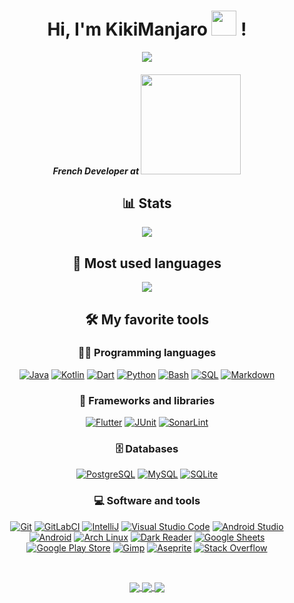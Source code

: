 <h1 align='center'> 
  Hi, I'm KikiManjaro <img src="https://emojipedia-us.s3.dualstack.us-west-1.amazonaws.com/thumbs/160/apple/285/mountain_26f0-fe0f.png" width="40"> ! 
</h1>

<p align="center">
  <a href="https://github.com/KikiManjaro"><img src="https://readme-typing-svg.herokuapp.com/?lines=Software%20Developer;Mobile%20Developer;Always%20learning%20new%20things&font=Fira%20Code&center=true&width=440&height=45&color=ff65ce&vCenter=true&size=22"></a>
</p>

<h5 align='center'>
  <em>
  French Developer at  <a href="http://sas-impact.com/"> </a><img src="http://sas-impact.com/images/logo.png" width="160">
  </em>
</h5>

<h2 align='center'> 
  📊 Stats
</h2>

<p align='center'>
  <a href="https://github.com/KikiManjaro">
    <img align="center" src="https://github-readme-stats.vercel.app/api?username=KikiManjaro&show_icons=true&theme=radical&count_private=true&include_all_commits=true" />
  </a>
</p>

<h2 align='center'> 
  📜 Most used languages
</h2>
    
<p align='center'>
  <a href="https://github.com/KikiManjaro">
    <img align="center" src="https://github-readme-stats.vercel.app/api/top-langs/?username=KikiManjaro&layout=compact&show_icons=true&theme=radical" />
  </a>
</p>

<h2 align='center'> 
  🛠️ My favorite tools
</h2>

<h3 align='center'> 
  👨‍💻 Programming languages
</h3>

<p align='center'>
    <a href="https://github.com/search?q=user%3AKikiManjaro+language%3Ajava"><img alt="Java" src="https://img.shields.io/badge/Java-007396.svg?logo=java&logoColor=white"></a>
    <a href="https://github.com/search?q=user%3AKikiManjaro+language%3Akotlin"><img alt="Kotlin" src="https://img.shields.io/badge/Kotlin-0095D5.svg?logo=Kotlin&logoColor=white"></a>
    <a href="https://github.com/search?q=user%3AKikiManjaro+language%3Adart"><img alt="Dart" src="https://img.shields.io/badge/Dart-15A6C4.svg?logo=dart&logoColor=white"></a>
    <a href="https://github.com/search?q=user%3AKikiManjaro+language%3Apython"><img alt="Python" src="https://img.shields.io/badge/Python-14354C.svg?logo=python&logoColor=white"></a>
      <a href="https://github.com/search?q=user%3AKikiManjaro+language%3Abash"><img alt="Bash" src="https://img.shields.io/badge/Bash-121011.svg?logo=gnu-bash&logoColor=white"></a>
    <a href="https://github.com/search?q=user%3AKikiManjaro+language%3Asql"><img alt="SQL" src="https://custom-icon-badges.herokuapp.com/badge/SQL-025E8C.svg?logo=database&logoColor=white"></a>
<a href="https://github.com/search?q=user%3AKikiManjaro+language%3Amarkdown"><img alt="Markdown" src="https://img.shields.io/badge/Markdown-000000.svg?logo=markdown&logoColor=white"></a>
</p>

<h3 align='center'> 
  🧰 Frameworks and libraries
</h3>

<p align='center'>
    <a href="#"><img alt="Flutter" src="https://img.shields.io/badge/Flutter-02569B.svg?logo=flutter&logoColor=white"></a>
    <a href="#"><img alt="JUnit" src="https://custom-icon-badges.herokuapp.com/badge/JUnit-25A162.svg?logo=check-circle&logoColor=white"></a>
    <a href="#"><img alt="SonarLint" src="https://img.shields.io/badge/-SonarLint-CB2029?logo=sonarlint&logoColor=white"></a>
   
</p>

<h3 align='center'> 
  🗄️ Databases
</h3>

<p align='center'>
    <a href="#"><img alt="PostgreSQL" src ="https://img.shields.io/badge/PostgreSQL-316192.svg?logo=postgresql&logoColor=white"></a>
    <a href="#"><img alt="MySQL" src="https://img.shields.io/badge/MySQL-00f.svg?logo=mysql&logoColor=white"></a>
    <a href="#"><img alt="SQLite" src ="https://img.shields.io/badge/SQLite-07405e.svg?logo=sqlite&logoColor=white"></a>
</p>

<h3 align='center'> 
  💻 Software and tools
</h3>

<p align='center'>
    <a href="#"><img alt="Git" src="https://img.shields.io/badge/Git-F05033.svg?logo=git&logoColor=white"></a>
    <a href="#"><img alt="GitLabCI" src="https://img.shields.io/badge/GitLabCI-%23181717.svg?logo=gitlab&logoColor=white"></a>
    <a href="#"><img alt="IntelliJ" src="https://img.shields.io/badge/IntelliJIDEA-000000.svg?logo=intellij-idea&logoColor=white"></a>
    <a href="#"><img alt="Visual Studio Code" src="https://img.shields.io/badge/Visual%20Studio%20Code-0078d7.svg?logo=visual-studio-code&logoColor=white"></a>
    <a href="#"><img alt="Android Studio" src="https://img.shields.io/badge/Android%20Studio-008678.svg?logo=android-studio&logoColor=white"></a>
    <a href="#"><img alt="Android" src="https://img.shields.io/badge/Android-3DDC84?logo=android&logoColor=white"></a>
    <a href="#"><img alt="Arch Linux" src="https://img.shields.io/badge/Arch%20Linux-1793D1.svg?logo=arch-linux&logoColor=white"></a>
    <a href="#"><img alt="Dark Reader" src="https://img.shields.io/badge/-Dark%20Reader-141E24?logo=dark-reader&logoColor=white"></a>
    <a href="#"><img alt="Google Sheets" src="https://img.shields.io/badge/Google%20Sheets-34A853.svg?logo=google%20sheets&logoColor=white"></a>
    <a href="#"><img alt="Google Play Store" src="https://img.shields.io/badge/Google_Play-414141?logo=google-play&logoColor=white"></a>
    <a href="#"><img alt="Gimp" src="https://img.shields.io/badge/Gimp-657D8B?logo=gimp&logoColor=FFFFFF"></a>  
    <a href="#"><img alt="Aseprite" src="https://img.shields.io/badge/Aseprite-FFFFFF?logo=Aseprite&logoColor=#7D929E"></a>
    <a href="#"><img alt="Stack Overflow" src="https://img.shields.io/badge/-Stack%20Overflow-FE7A16?logo=stack-overflow&logoColor=white"></a>
</p>


</br>

<p align='center'>
  <a href="https://twitter.com/_KikiManjaro">
    <img align="center" src="https://img.shields.io/twitter/follow/_KikiManjaro?style=social" />
  </a>
  <a href="https://www.linkedin.com/in/kylianmeulin">
    <img align="center" src="https://img.shields.io/badge/-kylianmeulin-blue?style=flat-square&logo=Linkedin&logoColor=white&link=https://www.linkedin.com/in/kylianmeulin" />
  </a>
  <a href="https://play.google.com/store/apps/dev?id=8446279431528526786">
    <img align="center" src="https://img.shields.io/badge/-kylianmeulin-green?style=flat-square&logo=google-play&logoColor=white&link=https://play.google.com/store/apps/dev?id=8446279431528526786" />
  </a>
</p>

